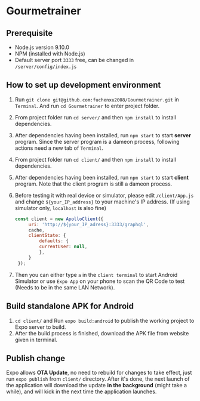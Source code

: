 # Gourmetrainer

## Prerequisite

* Node.js version 9.10.0
* NPM (installed with Node.js)
* Default server port `3333` free, can be changed in `/server/config/index.js`

## How to set up development environment

1. Run `git clone git@github.com:fuchenxu2008/Gourmetrainer.git` in `Terminal`. And run `cd Gourmetrainer` to enter project folder.
2. From project folder run `cd server/` and then `npm install` to install dependencies.
3. After dependencies having been installed, run `npm start` to start **server** program. Since the server program is a dameon process, following actions need a new tab of `Terminal`.
4. From project folder run `cd client/` and then `npm install` to install dependencies.
5. After dependencies having been installed, run `npm start` to start **client** program. Note that the client program is still a dameon process.
6. Before testing it with real device or simulator, please edit `/client/App.js` and change `${your_IP_address}` to your machine's IP address. (If using simulator only, `localhost` is also fine)

   ```javascript
   const client = new ApolloClient({
        uri: 'http://${your_IP_adress}:3333/graphql',
        cache,
        clientState: {
            defaults: {
            currentUser: null,
            },
        }
    });
   ```

7. Then you can either type `a` in the `client terminal` to start Android Simulator or use `Expo App` on your phone to scan the QR Code to test (Needs to be in the same LAN Network).

## Build standalone APK for Android

1. `cd client/` and Run `expo build:android` to publish the working project to Expo server to build.
2. After the build process is finished, download the APK file from website given in terminal.

## Publish change

Expo allows **OTA Update**, no need to rebuild for changes to take effect, just run `expo publish` from `client/` directory. After it's done, the next launch of the application will download the update **in the background** (might take a while), and will kick in the next time the application launches.